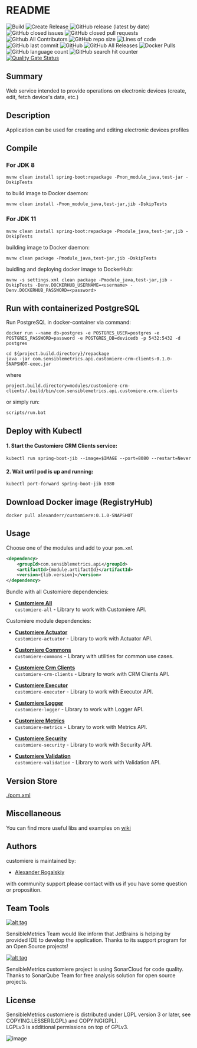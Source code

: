 # README

![Build](https://github.com/AlexRogalskiy/customiere/workflows/Build/badge.svg?branch=master&event=push)
![Create Release](https://github.com/AlexRogalskiy/customiere/workflows/Release-draft/badge.svg?branch=master)
![GitHub release (latest by date)](https://img.shields.io/github/v/release/AlexRogalskiy/customiere)
![GitHub closed issues](https://img.shields.io/github/issues-closed/AlexRogalskiy/customiere)
![GitHub closed pull requests](https://img.shields.io/github/issues-pr-closed/AlexRogalskiy/customiere)
![Github All Contributors](https://img.shields.io/github/all-contributors/AlexRogalskiy/customiere)
![GitHub repo size](https://img.shields.io/github/repo-size/AlexRogalskiy/customiere)
![Lines of code](https://img.shields.io/tokei/lines/github/AlexRogalskiy/customiere)
![GitHub last commit](https://img.shields.io/github/last-commit/AlexRogalskiy/customiere)
![GitHub](https://img.shields.io/github/license/AlexRogalskiy/customiere)
![GitHub All Releases](https://img.shields.io/github/downloads/AlexRogalskiy/customiere/total)
![Docker Pulls](https://img.shields.io/docker/pulls/alexanderr/customiere)
![GitHub language count](https://img.shields.io/github/languages/count/AlexRogalskiy/customiere)
![GitHub search hit counter](https://img.shields.io/github/search/AlexRogalskiy/customiere/goto)
[![Quality Gate Status](https://sonarcloud.io/api/project_badges/measure?project=AlexRogalskiy_customiere&metric=alert_status)](https://sonarcloud.io/dashboard?id=AlexRogalskiy_customiere)

## Summary

Web service intended to provide operations on electronic devices \(create, edit, fetch device's data, etc.\)

## Description

Application can be used for creating and editing electronic devices profiles

## Compile

### For JDK 8

```text
mvnw clean install spring-boot:repackage -Pnon_module_java,test-jar -DskipTests
```

to build image to Docker daemon:

```text
mvnw clean install -Pnon_module_java,test-jar,jib -DskipTests
```

### For JDK 11

```text
mvnw clean install spring-boot:repackage -Pmodule_java,test-jar,jib -DskipTests
```

building image to Docker daemon:

```text
mvnw clean package -Pmodule_java,test-jar,jib -DskipTests

```

buidling and deploying docker image to DockerHub:

```text
mvnw -s settings.xml clean package -Pmodule_java,test-jar,jib -DskipTests -Denv.DOCKERHUB_USERNAME=<username> -Denv.DOCKERHUB_PASSWORD=<password>
```

## Run with containerized PostgreSQL

Run PostgreSQL in docker-container via command:

```text
docker run --name db-postgres -e POSTGRES_USER=postgres -e POSTGRES_PASSWORD=password -e POSTGRES_DB=devicedb -p 5432:5432 -d postgres
```

```text
cd ${project.build.directory}/repackage
java -jar com.sensiblemetrics.api.customiere-crm-clients-0.1.0-SNAPSHOT-exec.jar
```

where

```text
project.build.directory=modules/customiere-crm-clients/.build/bin/com.sensiblemetrics.api.customiere.crm.clients
```

or simply run:

```text
scripts/run.bat
```

## Deploy with Kubectl

#### 1. Start the Customiere CRM Clients service:

```text
kubectl run spring-boot-jib --image=$IMAGE --port=8080 --restart=Never
```

#### 2. Wait until pod is up and running:

```text
kubectl port-forward spring-boot-jib 8080
```

## Download Docker image \(RegistryHub\)

```text
docker pull alexanderr/customiere:0.1.0-SNAPSHOT
```

## Usage

Choose one of the modules and add to your `pom.xml`

```xml
<dependency>
    <groupId>com.sensiblemetrics.api</groupId>
    <artifactId>{module.artifactId}</artifactId>
    <version>{lib.version}</version>
</dependency>
```

Bundle with all Customiere dependencies:

- [**Customiere All**](https://github.com/AlexRogalskiy/customiere/tree/master/modules/customiere-all)  
  `customiere-all` - Library to work with Customiere API.

Customiere module dependencies:

- [**Customiere Actuator**](https://github.com/AlexRogalskiy/customiere/tree/master/modules/customiere-actuator)  
  `customiere-actuator` - Library to work with Actuator API.

- [**Customiere Commons**](https://github.com/AlexRogalskiy/customiere/tree/master/modules/customiere-commons)  
  `customiere-commons` - Library with utilities for common use cases.

- [**Customiere Crm Clients**](https://github.com/AlexRogalskiy/customiere/tree/master/modules/customiere-crm-clients)  
  `customiere-crm-clients` - Library to work with CRM Clients API.

- [**Customiere Executor**](https://github.com/AlexRogalskiy/customiere/tree/master/modules/customiere-executor)  
  `customiere-executor` - Library to work with Executor API.

- [**Customiere Logger**](https://github.com/AlexRogalskiy/customiere/tree/master/modules/customiere-logger)  
  `customiere-logger` - Library to work with Logger API.

- [**Customiere Metrics**](https://github.com/AlexRogalskiy/customiere/tree/master/modules/customiere-metrics)  
  `customiere-metrics` - Library to work with Metrics API.

- [**Customiere Security**](https://github.com/AlexRogalskiy/customiere/tree/master/modules/customiere-security)  
  `customiere-security` - Library to work with Security API.

- [**Customiere Validation**](https://github.com/AlexRogalskiy/customiere/tree/master/modules/customiere-validation)  
  `customiere-validation` - Library to work with Validation API.
  
## Version Store

[./pom.xml](https://github.com/AlexRogalskiy/customiere/blob/master/pom.xml)

## Miscellaneous

  You can find more useful libs and examples on [wiki](https://github.com/AlexRogalskiy/customiere/wiki)

## Authors

customiere is maintained by:
* [Alexander Rogalskiy](https://github.com/AlexRogalskiy) 

with community support please contact with us if you have some question or proposition.

## Team Tools

[![alt tag](http://pylonsproject.org/img/logo-jetbrains.png)](https://www.jetbrains.com/) 

SensibleMetrics Team would like inform that JetBrains is helping by provided IDE to develop the application. Thanks to its support program for an Open Source projects!

[![alt tag](https://sonarcloud.io/images/project_badges/sonarcloud-white.svg)](https://sonarcloud.io/dashboard?id=org.schemaspy%3Aschemaspy)

SensibleMetrics customiere project is using SonarCloud for code quality. 
Thanks to SonarQube Team for free analysis solution for open source projects.

## License

SensibleMetrics customiere is distributed under LGPL version 3 or later, see COPYING.LESSER(LGPL) and COPYING(GPL).   
LGPLv3 is additional permissions on top of GPLv3.

![image](https://user-images.githubusercontent.com/19885116/48661948-6cf97e80-ea7a-11e8-97e7-b45332a13e49.png)
